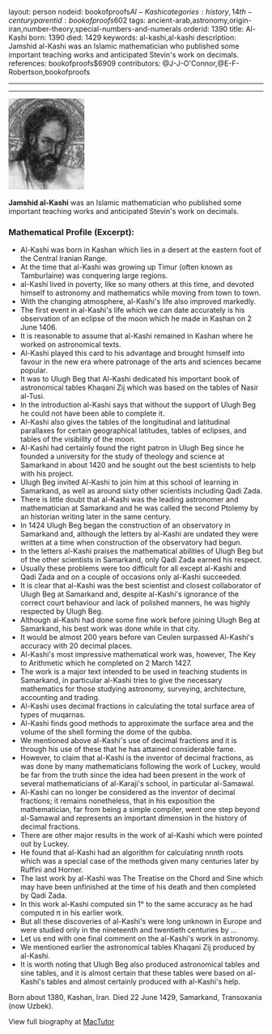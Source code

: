 layout: person
nodeid: bookofproofs$Al-Kashi
categories: history,14th-century
parentid: bookofproofs$602
tags: ancient-arab,astronomy,origin-iran,number-theory,special-numbers-and-numerals
orderid: 1390
title: Al-Kashi
born: 1390
died: 1429
keywords: al-kashi,al-kashi
description: Jamshid al-Kashi was an Islamic mathematician who published some important teaching works and anticipated Stevin's work on decimals.
references: bookofproofs$6909
contributors: @J-J-O'Connor,@E-F-Robertson,bookofproofs

---



---

![Al-Kashi.jpg](https://github.com/bookofproofs/bookofproofs.github.io/blob/main/_sources/_assets/images/portraits/Al-Kashi.jpg?raw=true)

**Jamshid al-Kashi** was an Islamic mathematician who published some important teaching works and anticipated Stevin's work on decimals.

### Mathematical Profile (Excerpt):
* Al-Kashi was born in Kashan which lies in a desert at the eastern foot of the Central Iranian Range.
* At the time that al-Kashi was growing up Timur (often known as Tamburlaine) was conquering large regions.
* al-Kashi lived in poverty, like so many others at this time, and devoted himself to astronomy and mathematics while moving from town to town.
* With the changing atmosphere, al-Kashi's life also improved markedly.
* The first event in al-Kashi's life which we can date accurately is his observation of an eclipse of the moon which he made in Kashan on 2 June 1406.
* It is reasonable to assume that al-Kashi remained in Kashan where he worked on astronomical texts.
* Al-Kashi played this card to his advantage and brought himself into favour in the new era where patronage of the arts and sciences became popular.
* It was to Ulugh Beg that Al-Kashi dedicated his important book of astronomical tables Khaqani Zij which was based on the tables of Nasir al-Tusi.
* In the introduction al-Kashi says that without the support of Ulugh Beg he could not have been able to complete it.
* Al-Kashi also gives the tables of the longitudinal and latitudinal parallaxes for certain geographical latitudes, tables of eclipses, and tables of the visibility of the moon.
* Al-Kashi had certainly found the right patron in Ulugh Beg since he founded a university for the study of theology and science at Samarkand in about 1420 and he sought out the best scientists to help with his project.
* Ulugh Beg invited Al-Kashi to join him at this school of learning in Samarkand, as well as around sixty other scientists including Qadi Zada.
* There is little doubt that al-Kashi was the leading astronomer and mathematician at Samarkand and he was called the second Ptolemy by an historian writing later in the same century.
* In 1424 Ulugh Beg began the construction of an observatory in Samarkand and, although the letters by al-Kashi are undated they were written at a time when construction of the observatory had begun.
* In the letters al-Kashi praises the mathematical abilities of Ulugh Beg but of the other scientists in Samarkand, only Qadi Zada earned his respect.
* Usually these problems were too difficult for all except al-Kashi and Qadi Zada and on a couple of occasions only al-Kashi succeeded.
* It is clear that al-Kashi was the best scientist and closest collaborator of Ulugh Beg at Samarkand and, despite al-Kashi's ignorance of the correct court behaviour and lack of polished manners, he was highly respected by Ulugh Beg.
* Although al-Kashi had done some fine work before joining Ulugh Beg at Samarkand, his best work was done while in that city.
* It would be almost 200 years before van Ceulen surpassed Al-Kashi's accuracy with 20 decimal places.
* Al-Kashi's most impressive mathematical work was, however, The Key to Arithmetic which he completed on 2 March 1427.
* The work is a major text intended to be used in teaching students in Samarkand, in particular al-Kashi tries to give the necessary mathematics for those studying astronomy, surveying, architecture, accounting and trading.
* Al-Kashi uses decimal fractions in calculating the total surface area of types of muqarnas.
* Al-Kashi finds good methods to approximate the surface area and the volume of the shell forming the dome of the qubba.
* We mentioned above al-Kashi's use of decimal fractions and it is through his use of these that he has attained considerable fame.
* However, to claim that al-Kashi is the inventor of decimal fractions, as was done by many mathematicians following the work of Luckey, would be far from the truth since the idea had been present in the work of several mathematicians of al-Karaji's school, in particular al-Samawal.
* Al-Kashi can no longer be considered as the inventor of decimal fractions; it remains nonetheless, that in his exposition the mathematician, far from being a simple compiler, went one step beyond al-Samawal and represents an important dimension in the history of decimal fractions.
* There are other major results in the work of al-Kashi which were pointed out by Luckey.
* He found that al-Kashi had an algorithm for calculating nnnth roots which was a special case of the methods given many centuries later by Ruffini and Horner.
* The last work by al-Kashi was The Treatise on the Chord and Sine which may have been unfinished at the time of his death and then completed by Qadi Zada.
* In this work al-Kashi computed sin 1° to the same accuracy as he had computed π in his earlier work.
* But all these discoveries of al-Kashi's were long unknown in Europe and were studied only in the nineteenth and twentieth centuries by ...
* Let us end with one final comment on the al-Kashi's work in astronomy.
* We mentioned earlier the astronomical tables Khaqani Zij produced by al-Kashi.
* It is worth noting that Ulugh Beg also produced astronomical tables and sine tables, and it is almost certain that these tables were based on al-Kashi's tables and almost certainly produced with al-Kashi's help.

Born about 1380, Kashan, Iran. Died 22 June 1429, Samarkand, Transoxania (now Uzbek).

View full biography at [MacTutor](https://mathshistory.st-andrews.ac.uk/Biographies/Al-Kashi/)

